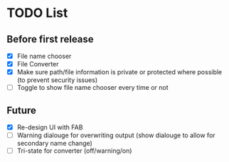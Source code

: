 TODO List
=========
Before first release
--------------------
- [X] File name chooser
- [X] File Converter
- [X] Make sure path/file information is private or protected where possible (to prevent security issues)
- [ ] Toggle to show file name chooser every time or not

Future
------
- [X] Re-design UI with FAB
- [ ] Warning dialouge for overwriting output (show dialouge to allow for secondary name change)
- [ ] Tri-state for converter (off/warning/on)
